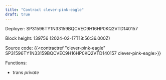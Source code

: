 ```yaml
---
title: "Contract clever-pink-eagle"
draft: true
---
```

Deployer: SP31596TY1N33159BQCVEC9H16HP0KQ2VTD140157


 



Block height: 139756 (2024-02-17T18:56:36.000Z)

Source code: {{<contractref "clever-pink-eagle" SP31596TY1N33159BQCVEC9H16HP0KQ2VTD140157 clever-pink-eagle>}}

Functions:

* trans _private_
